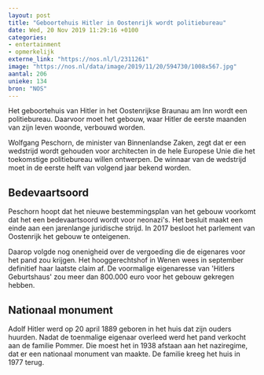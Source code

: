 ```yaml
---
layout: post
title: "Geboortehuis Hitler in Oostenrijk wordt politiebureau"
date: Wed, 20 Nov 2019 11:29:16 +0100
categories: 
- entertainment 
- opmerkelijk 
externe_link: "https://nos.nl/l/2311261"
image: "https://nos.nl/data/image/2019/11/20/594730/1008x567.jpg"
aantal: 206
unieke: 134
bron: "NOS"
---
```


<p>Het geboortehuis van Hitler in het Oostenrijkse Braunau am Inn wordt een politiebureau. Daarvoor moet het gebouw, waar Hitler de eerste maanden van zijn leven woonde, verbouwd worden.</p>
<p>Wolfgang Peschorn, de minister van Binnenlandse Zaken, zegt dat er een wedstrijd wordt gehouden voor architecten in de hele Europese Unie die het toekomstige politiebureau willen ontwerpen. De winnaar van de wedstrijd moet in de eerste helft van volgend jaar bekend worden.</p>
<h2>Bedevaartsoord</h2>
<p>Peschorn hoopt dat het nieuwe bestemmingsplan van het gebouw voorkomt dat het een bedevaartsoord wordt voor neonazi's. Het besluit maakt een einde aan een jarenlange juridische strijd. In 2017 besloot het parlement van Oostenrijk het gebouw te onteigenen.</p>
<p>Daarop volgde nog onenigheid over de vergoeding die de eigenares voor het pand zou krijgen. Het hooggerechtshof in Wenen wees in september definitief haar laatste claim af. De voormalige eigenaresse van 'Hitlers Geburtshaus' zou meer dan 800.000 euro voor het gebouw gekregen hebben.</p>
<h2>Nationaal monument</h2>
<p>Adolf Hitler werd op 20 april 1889 geboren in het huis dat zijn ouders huurden. Nadat de toenmalige eigenaar overleed werd het pand verkocht aan de familie Pommer. Die moest het in 1938 afstaan aan het naziregime, dat er een nationaal monument van maakte. De familie kreeg het huis in 1977 terug.</p>
